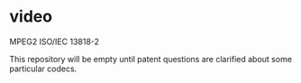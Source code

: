 # video
MPEG2 ISO/IEC 13818-2

This repository will be empty until patent questions are clarified about some particular codecs.
